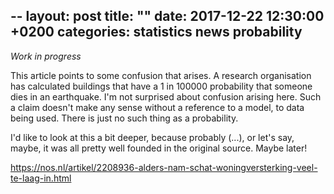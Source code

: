 --
layout: post
title:  ""
date:   2017-12-22 12:30:00 +0200
categories: statistics news probability
---

_Work in progress_

This article points to some confusion that arises. A research organisation has calculated buildings that have a 1 in 100000 probability that someone dies in an earthquake. I'm not surprised about confusion arising here. Such a claim doesn't make any sense without a reference to a model, to data being used. There is just no such thing as a probability.

I'd like to look at this a bit deeper, because probably (...), or let's say, maybe, it was all pretty well founded in the original source. Maybe later! 

https://nos.nl/artikel/2208936-alders-nam-schat-woningversterking-veel-te-laag-in.html
